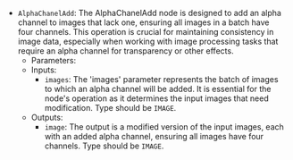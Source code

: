- `AlphaChanelAdd`: The AlphaChanelAdd node is designed to add an alpha channel to images that lack one, ensuring all images in a batch have four channels. This operation is crucial for maintaining consistency in image data, especially when working with image processing tasks that require an alpha channel for transparency or other effects.
    - Parameters:
    - Inputs:
        - `images`: The 'images' parameter represents the batch of images to which an alpha channel will be added. It is essential for the node's operation as it determines the input images that need modification. Type should be `IMAGE`.
    - Outputs:
        - `image`: The output is a modified version of the input images, each with an added alpha channel, ensuring all images have four channels. Type should be `IMAGE`.
